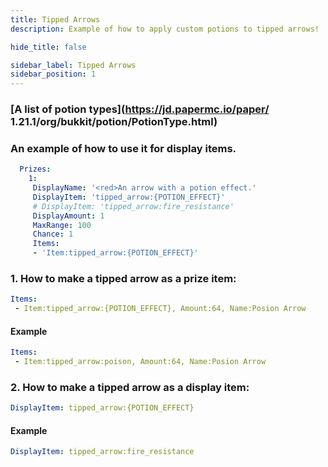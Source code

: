 ```yaml
---
title: Tipped Arrows
description: Example of how to apply custom potions to tipped arrows!

hide_title: false

sidebar_label: Tipped Arrows
sidebar_position: 1
---
```

### [A list of potion types](https://jd.papermc.io/paper/ 1.21.1/org/bukkit/potion/PotionType.html)

### An example of how to use it for display items.
```yml
  Prizes:
    1:
     DisplayName: '<red>An arrow with a potion effect.'
     DisplayItem: 'tipped_arrow:{POTION_EFFECT}'
     # DisplayItem: 'tipped_arrow:fire_resistance'
     DisplayAmount: 1
     MaxRange: 100
     Chance: 1
     Items:
     - 'Item:tipped_arrow:{POTION_EFFECT}'
```

### 1. How to make a tipped arrow as a prize item:
```yml
Items:
 - Item:tipped_arrow:{POTION_EFFECT}, Amount:64, Name:Posion Arrow
```
#### Example
```yml
Items:
 - Item:tipped_arrow:poison, Amount:64, Name:Posion Arrow
```
### 2. How to make a tipped arrow as a display item:
```yml
DisplayItem: tipped_arrow:{POTION_EFFECT}
```
#### Example
```yml
DisplayItem: tipped_arrow:fire_resistance
```